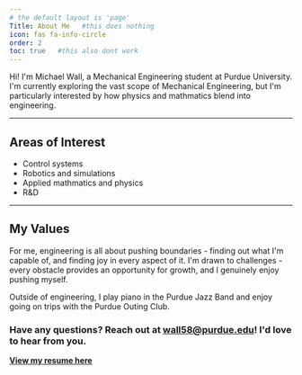 ```yaml
---
# the default layout is 'page'
Title: About Me   #this does nothing
icon: fas fa-info-circle
order: 2
toc: true   #this also dont work
---
```


Hi! I'm Michael Wall, a Mechanical Engineering student at Purdue University. I'm currently exploring the vast scope of Mechanical Engineering, but I'm particularly interested by how physics and mathmatics blend into engineering.

---

## Areas of Interest

- Control systems 
- Robotics and simulations
- Applied mathmatics and physics
- R&D

---

## My Values

For me, engineering is all about pushing boundaries - finding out what I'm capable of, and finding joy in every aspect of it. I'm drawn to challenges - every obstacle provides an opportunity for growth, and I genuinely enjoy pushing myself.

Outside of engineering, I play piano in the Purdue Jazz Band and enjoy going on trips with the Purdue Outing Club.

### Have any questions? Reach out at [wall58@purdue.edu](mailto:wall58@purdue.edu)! I'd love to hear from you.

**[View my resume here](/resume)**
